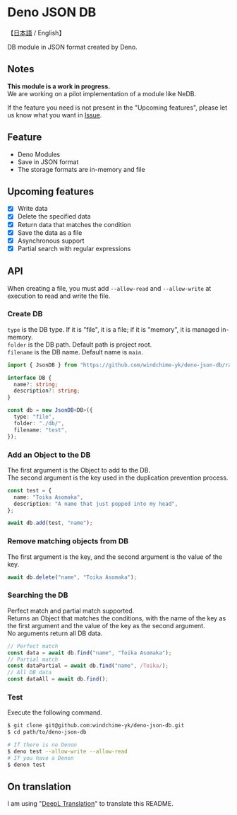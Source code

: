 # Deno JSON DB
【[日本語](./README_JP.md) / English】

DB module in JSON format created by Deno.

## Notes
**This module is a work in progress.**  
We are working on a pilot implementation of a module like NeDB.

If the feature you need is not present in the "Upcoming features", please let us know what you want in [Issue](https://github.com/windchime-yk/deno-json-db/issues/new).

## Feature
- Deno Modules
- Save in JSON format
- The storage formats are in-memory and file

## Upcoming features
- [x] Write data
- [x] Delete the specified data
- [x] Return data that matches the condition
- [x] Save the data as a file
- [x] Asynchronous support
- [x] Partial search with regular expressions

## API
When creating a file, you must add `--allow-read` and `--allow-write` at execution to read and write the file.

### Create DB
`type` is the DB type. If it is "file", it is a file; if it is "memory", it is managed in-memory.  
`folder` is the DB path. Default path is project root.  
`filename` is the DB name. Default name is `main`.

``` typescript
import { JsonDB } from "https://github.com/windchime-yk/deno-json-db/raw/master/mod.ts";

interface DB {
  name?: string;
  description?: string;
}

const db = new JsonDB<DB>({
  type: "file",
  folder: "./db/",
  filename: "test",
});
```

### Add an Object to the DB
The first argument is the Object to add to the DB.  
The second argument is the key used in the duplication prevention process.
``` typescript
const test = {
  name: "Toika Asomaka",
  description: "A name that just popped into my head",
};

await db.add(test, "name");
```

### Remove matching objects from DB
The first argument is the key, and the second argument is the value of the key.
``` typescript
await db.delete("name", "Toika Asomaka");
```

### Searching the DB
Perfect match and partial match supported.  
Returns an Object that matches the conditions, with the name of the key as the first argument and the value of the key as the second argument.  
No arguments return all DB data.
``` typescript
// Perfect match
const data = await db.find("name", "Toika Asomaka");
// Partial match
const dataPartial = await db.find("name", /Toika/);
// All DB data
const dataAll = await db.find();
```

### Test
Execute the following command.
``` bash
$ git clone git@github.com:windchime-yk/deno-json-db.git
$ cd path/to/deno-json-db

# If there is no Denon
$ deno test --allow-write --allow-read
# If you have a Denon
$ denon test
```

## On translation
I am using "[DeepL Translation](https://www.deepl.com/home)" to translate this README.